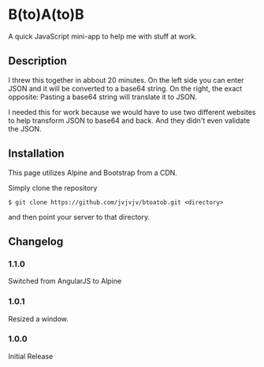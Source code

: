 # B(to)A(to)B
A quick JavaScript mini-app to help me with stuff at work.

## Description

I threw this together in abbout 20 minutes. On the left side you can enter JSON and it will be converted to a base64 string. On the right, the exact opposite: Pasting a base64 string will translate it to JSON.

I needed this for work because we would have to use two different websites to help transform JSON to base64 and back. And they didn't even validate the JSON.

## Installation

This page utilizes Alpine and Bootstrap from a CDN.

Simply clone the repository

```
$ git clone https://github.com/jvjvjv/btoatob.git <directory>
```

and then point your server to that directory.

## Changelog

### 1.1.0

Switched from AngularJS to Alpine

### 1.0.1

Resized a window.

### 1.0.0

Initial Release
